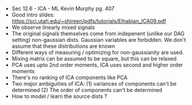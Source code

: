 - Sec 12.6 - ICA - ML Kevin Murphy pg. 407
- Good intro slides: https://sci.utah.edu/~shireen/pdfs/tutorials/Elhabian_ICA09.pdf
- We observe linearly mixed signals
- The original signals themselves come from indepenent (unlike our DAG setting) non-gaussian dists. Gaussian variables are forbidden. We don't assume that these distributions are known
- Different ways of measuring / optimizing for non-gaussianity are used.
- Mixing matrix can be assumed to be square, but this can be relaxed
- PCA uses upto 2nd order moments, ICA uses second and higher order moments
- There's no ranking of ICA components like PCA
- Two major ambiguities of ICA: (1) variances of components can't be determined (2) The order of components can't be determined
- How to model / learn the source dists ?